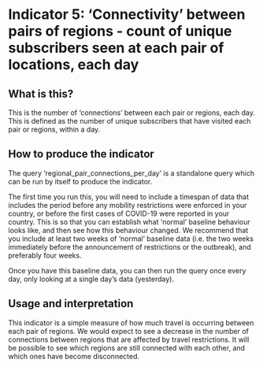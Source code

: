 # Indicator 5: ‘Connectivity’ between pairs of regions - count of unique subscribers seen at each pair of locations, each day

## What is this?

This is the number of ‘connections’ between each pair or regions, each day. This is defined as the number of unique subscribers that have visited each pair or regions, within a day.

## How to produce the indicator

The query ‘regional_pair_connections_per_day’ is a standalone query which can be run by itself to produce the indicator.

The first time you run this, you will need to include a timespan of data that includes the period before any mobility restrictions were enforced in your country, or before the first cases of COVID-19 were reported in your country. This is so that you can establish what ‘normal’ baseline behaviour looks like, and then see how this behaviour changed. We recommend that you include at least two weeks of ‘normal’ baseline data (i.e. the two weeks immediately before the announcement of restrictions or the outbreak), and preferably four weeks.

Once you have this baseline data, you can then run the query once every day, only looking at a single day’s data (yesterday).

## Usage and interpretation

This indicator is a simple measure of how much travel is occurring between each pair of regions. We would expect to see a decrease in the number of connections between regions that are affected by travel restrictions. It will be possible to see which regions are still connected with each other, and which ones have become disconnected.
